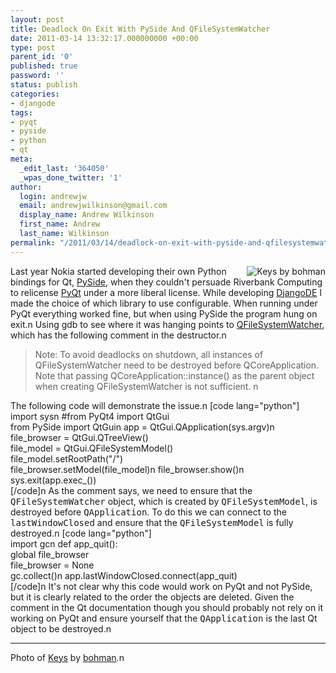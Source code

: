 ```yaml
---
layout: post
title: Deadlock On Exit With PySide And QFileSystemWatcher
date: 2011-03-14 13:32:17.000000000 +00:00
type: post
parent_id: '0'
published: true
password: ''
status: publish
categories:
- djangode
tags:
- pyqt
- pyside
- python
- qt
meta:
  _edit_last: '364050'
  _wpas_done_twitter: '1'
author:
  login: andrewjw
  email: andrewjwilkinson@gmail.com
  display_name: Andrew Wilkinson
  first_name: Andrew
  last_name: Wilkinson
permalink: "/2011/03/14/deadlock-on-exit-with-pyside-and-qfilesystemwatcher/"
---
```

<a href="http://www.flickr.com/photos/bohman/210977249/"><img src="{{ site.baseurl }}/assets/210977249_da533e62a4_m.jpg" alt="Keys by bohman" style="float:right;border:0;" /></a>Last year Nokia started developing their own Python bindings for Qt, <a href="http://www.pyside.org">PySide</a>, when they couldn't persuade Riverbank Computing to relicense <a href="http://www.riverbankcomputing.co.uk/software/pyqt/intro">PyQt</a> under a more liberal license. While developing <a href="http://www.djangode.com">DjangoDE</a> I made the choice of which library to use configurable. When running under PyQt everything worked fine, but when using PySide the program hung on exit.n
Using gdb to see where it was hanging points to <a href="http://doc.qt.nokia.com/4.7/qfilesystemwatcher.html">QFileSystemWatcher</a>, which has the following comment in the destructor.n
<blockquote>
Note: To avoid deadlocks on shutdown, all instances of QFileSystemWatcher need to be destroyed before QCoreApplication. Note that passing QCoreApplication::instance() as the parent object when creating QFileSystemWatcher is not sufficient.
n</blockquote>
The following code will demonstrate the issue.n
[code lang="python"]<br />
import sysn
#from PyQt4 import QtGui<br />
from PySide import QtGuin
app = QtGui.QApplication(sys.argv)n
file_browser = QtGui.QTreeView()<br />
file_model = QtGui.QFileSystemModel()<br />
file_model.setRootPath(&quot;/&quot;)<br />
file_browser.setModel(file_model)n
file_browser.show()n
sys.exit(app.exec_())<br />
[/code]n
As the comment says, we need to ensure that the <tt>QFileSystemWatcher</tt> object, which is created by <tt>QFileSystemModel</tt>, is destroyed before <tt>QApplication</tt>. To do this we can connect to the <tt>lastWindowClosed</tt> and ensure that the <tt>QFileSystemModel</tt> is fully destroyed.n
[code lang="python"]<br />
import gcn
def app_quit():<br />
     global file_browser<br />
     file_browser = None<br />
     gc.collect()n
app.lastWindowClosed.connect(app_quit)<br />
[/code]n
It's not clear why this code would work on PyQt and not PySide, but it is clearly related to the order the objects are deleted. Given the comment in the Qt documentation though you should probably not rely on it working on PyQt and ensure yourself that the <tt>QApplication</tt> is the last Qt object to be destroyed.n
<hr />
Photo of <a href="http://www.flickr.com/photos/bohman/210977249//">Keys</a> by <a href="http://www.flickr.com/photos/bohman/">bohman</a>.n
